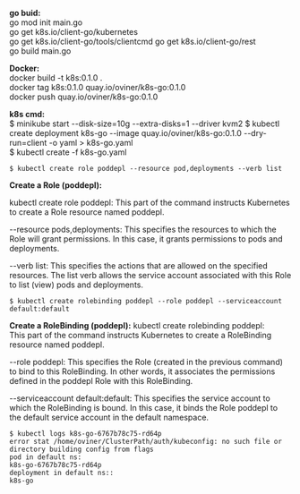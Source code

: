 **go buid:**  
go mod init main.go   
go get k8s.io/client-go/kubernetes  
go get k8s.io/client-go/tools/clientcmd 
go get k8s.io/client-go/rest  
go build main.go

**Docker:**  
docker build -t k8s:0.1.0 .  
docker tag k8s:0.1.0 quay.io/oviner/k8s-go:0.1.0  
docker push quay.io/oviner/k8s-go:0.1.0   


**k8s cmd:**    
$ minikube start --disk-size=10g --extra-disks=1 --driver kvm2
$ kubectl create deployment k8s-go --image quay.io/oviner/k8s-go:0.1.0 --dry-run=client -o yaml > k8s-go.yaml  
$ kubectl create -f k8s-go.yaml  

```
$ kubectl create role poddepl --resource pod,deployments --verb list
```
**Create a Role (poddepl):**  

kubectl create role poddepl: 
This part of the command instructs Kubernetes to create a Role resource named poddepl.

--resource pods,deployments: 
This specifies the resources to which the Role will grant permissions. 
In this case, it grants permissions to pods and deployments.

--verb list: 
This specifies the actions that are allowed on the specified resources. 
The list verb allows the service account associated with this Role to list (view) pods and deployments.


```
$ kubectl create rolebinding poddepl --role poddepl --serviceaccount default:default
```

**Create a RoleBinding (poddepl):** 
kubectl create rolebinding poddepl:   
This part of the command instructs Kubernetes to create a RoleBinding resource named poddepl.

--role poddepl: 
This specifies the Role (created in the previous command) to bind to this RoleBinding. 
In other words, it associates the permissions defined in the poddepl Role with this RoleBinding.

--serviceaccount default:default: 
This specifies the service account to which the RoleBinding is bound. 
In this case, it binds the Role poddepl to the default service account in the default namespace.

```
$ kubectl logs k8s-go-6767b78c75-rd64p
error stat /home/oviner/ClusterPath/auth/kubeconfig: no such file or directory building config from flags
pod in default ns:
k8s-go-6767b78c75-rd64p
deployment in default ns::
k8s-go
```